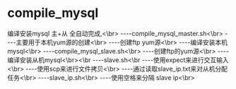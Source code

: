 # compile_mysql
编译安装mysql 主+从 全自动完成,<\br>
----compile_mysql_master.sh<\br>
    ----主要用于本机yum源的创建<\br>
    ----创建ftp yum源<\br>
    ----编译安装本机mysql<\br>
----compile_mysql_slave.sh<\br>
    ----创建ftp的yum源<\br>
    ----编译安装从机mysql<\br><\br
----slave.sh<\br
    ----使用expect来进行交互输入<\br>
    ----使用scp来进行文件拷贝<\br>
    ----通过读取slave_ip.txt来对从机分配任务<\br>
----slave_ip.sh<\br>
    ----使用空格来分隔 slave ip<\br>
